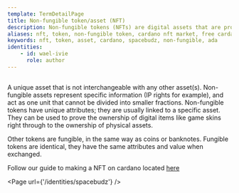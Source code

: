 ```yaml
---
template: TermDetailPage
title: Non-fungible token/asset (NFT)
description: Non-fungible tokens (NFTs) are digital assets that are provably unique, creating digital scarcity. They can't be duplicated or divided.
aliases: nft, token, non-fungible token, cardano nft market​, free cardano nfts​, cardano nft games​, cardano tales nft​, cardano token address​, ada nft​, spacebudz nft​, how do nft's work
keywords: nft, token, asset, cardano, spacebudz, non-fungible, ada
identities: 
    - id: wael-ivie
      role: author
---
```

##

A unique asset that is not interchangeable with any other asset(s). 
Non-fungible assets represent specific information (IP rights for example), and act as one unit that cannot be divided into smaller fractions. Non-fungible tokens have unique attributes; they are usually linked to a specific asset. They can be used to prove the ownership of digital items like game skins right through to the ownership of physical assets.

Other tokens are fungible, in the same way as coins or banknotes. Fungible tokens are identical, they have the same attributes and value when exchanged.

Follow our guide to making a NFT on cardano located [here](https://docs.armada-alliance.com/learn/cardano-developer-guides/cardano-nft-collection-tutorial-coming-soon)

<Page url={'/identities/spacebudz'} />